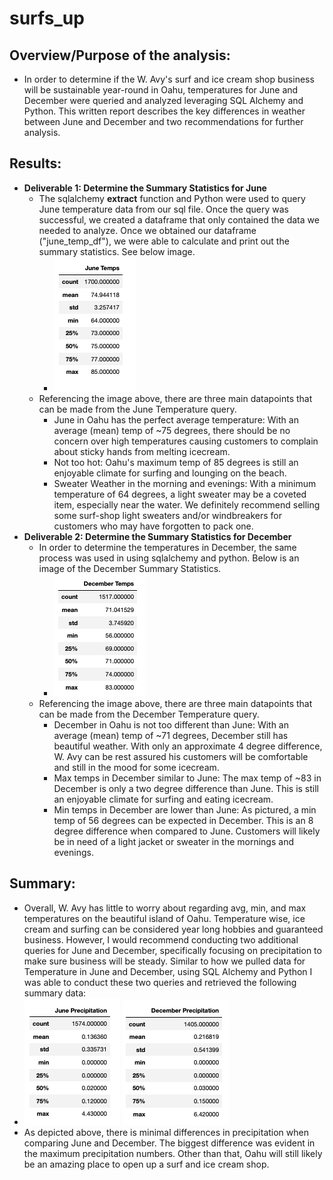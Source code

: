 # surfs_up


## Overview/Purpose of the analysis: 
   * In order to determine if the W. Avy's surf and ice cream shop business will be sustainable year-round in Oahu, temperatures for June and December were queried and analyzed leveraging SQL Alchemy and Python. This written report describes the key differences in weather between June and December and two recommendations for further analysis.


## Results: 
   * **Deliverable 1: Determine the Summary Statistics for June**
     * The sqlalchemy **extract** function and Python were used to query June temperature data from our sql file. Once the query was successful, we created a dataframe that only contained the data we needed to analyze. Once we obtained our dataframe ("june_temp_df"), we were able to calculate and print out the summary statistics. See below image. 
       * ![June_temps_Summary](June_temps_Summary.png)   
     * Referencing the image above, there are three main datapoints that can be made from the June Temperature query. 
       * June in Oahu has the perfect average temperature: With an average (mean) temp of ~75 degrees, there should be no concern over high temperatures causing customers to complain about sticky hands from melting icecream. 
       * Not too hot: Oahu's maximum temp of 85 degrees is still an enjoyable climate for surfing and lounging on the beach. 
       * Sweater Weather in the morning and evenings: With a minimum temperature of 64 degrees, a light sweater may be a coveted item, especially near the water. We definitely recommend selling some surf-shop light sweaters and/or windbreakers for customers who may have forgotten to pack one.      
   *  **Deliverable 2: Determine the Summary Statistics for December**
      * In order to determine the temperatures in December, the same process was used in using sqlalchemy and python. Below is an image of the December Summary Statistics.
        * ![DEC_temps_Summary](Dec_temps_summary.png)
      * Referencing the image above, there are three main datapoints that can be made from the December Temperature query. 
        * December in Oahu is not too different than June: With an average (mean) temp of ~71 degrees, December still has beautiful weather. With only an approximate 4 degree difference, W. Avy can be rest assured his customers will be comfortable and still in the mood for some icecream. 
        * Max temps in December similar to June: The max temp of ~83 in December is only a two degree difference than June. This is still an enjoyable climate for surfing and eating icecream. 
        * Min temps in December are lower than June: As pictured, a min temp of 56 degrees can be expected in December. This is an 8 degree difference when compared to June. Customers will likely be in need of a light jacket or sweater in the mornings and evenings. 

## Summary: 
   * Overall, W. Avy has little to worry about regarding avg, min, and max temperatures on the beautiful island of Oahu. Temperature wise, ice cream and surfing can be considered year long hobbies and guaranteed business. However, I would recommend conducting two additional queries for June and December, specifically focusing on precipitation to make sure business will be steady. Similar to how we pulled data for Temperature in June and December, using SQL Alchemy and Python I was able to conduct these two queries and retrieved the following summary data:
   * ![JUNE PRECIP](JUNE_PRECIPITATION.png) ![DEC_PREC](DEC_PRECIP.png)
   * As depicted above, there is minimal differences in precipitation when comparing June and December. The biggest difference was evident in the maximum precipitation numbers. Other than that, Oahu will still likely be an amazing place to open up a surf and ice cream shop. 
